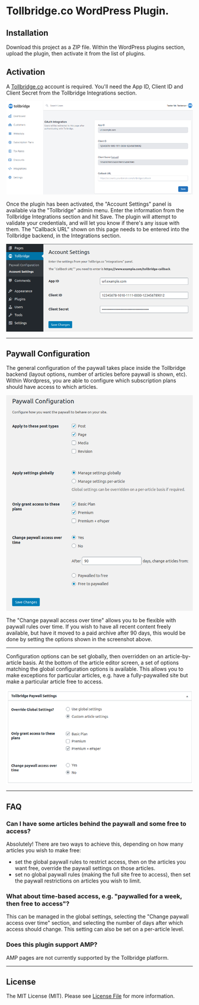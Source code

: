 # Tollbridge.co WordPress Plugin.

## Installation

Download this project as a ZIP file. Within the WordPress plugins section, upload the plugin, then activate it from the list of plugins.

## Activation
A [Tollbridge.co](https://www.tollbridge.co) account is required. You'll need the App ID, Client ID and Client Secret from the Tollbridge Integrations section.

![Integrations](images/integrations.png)


Once the plugin has been activated, the "Account Settings" panel is available via the "Tollbridge" admin menu. Enter the information from the Tollbridge Integrations section and hit Save. The plugin will attempt to validate your credentials, and will let you know if there's any issue with them.
The "Callback URL" shown on this page needs to be entered into the Tollbridge backend, in the Integrations section.


![Account Settings](images/settings.png)

---

## Paywall Configuration

The general configuration of the paywall takes place inside the Tollbridge backend (layout options, number of articles before paywall is shown, etc). Within Wordpress, you are able to configure which subscription plans should have access to which articles.


![Configuration](images/configuration.png)

The "Change paywall access over time" allows you to be flexible with paywall rules over time. If you wish to have all recent content freely available, but have it moved to a paid archive after 90 days, this would be done by setting the options shown in the screenshot above.

---

Configuration options can be set globally, then overridden on an article-by-article basis. At the bottom of the article editor screen, a set of options matching the global configuration options is available. This allows you to make exceptions for particular articles, e.g. have a fully-paywalled site but make a particular article free to access.

![Article](images/article.png)

---

## FAQ

### Can I have some articles behind the paywall and some free to access?
Absolutely! There are two ways to achieve this, depending on how many articles you wish to make free:
* set the global paywall rules to restrict access, then on the articles you want free, override the paywall settings on those articles.
* set no global paywall rules (making the full site free to access), then set the paywall restrictions on articles you wish to limit.

### What about time-based access, e.g. "paywalled for a week, then free to access"?
This can be managed in the global settings, selecting the "Change paywall access over time" section, and selecting the number of days after which access should change. This setting can also be set on a per-article level.

### Does this plugin support AMP?
AMP pages are not currently supported by the Tollbridge platform.

---

## License

The MIT License (MIT). Please see [License File](LICENSE.txt) for more information.
